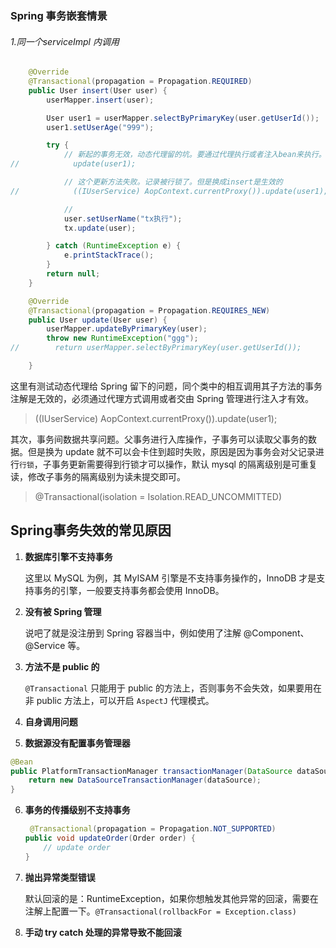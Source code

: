 ### Spring 事务嵌套情景

###### 1.同一个serviceImpl 内调用

```java
    @Override
    @Transactional(propagation = Propagation.REQUIRED)
    public User insert(User user) {
        userMapper.insert(user);

        User user1 = userMapper.selectByPrimaryKey(user.getUserId());
        user1.setUserAge("999");

        try {
            // 新起的事务无效，动态代理留的坑。要通过代理执行或者注入bean来执行。这个方法写的事务注解都是无效的，等于没写。
//            update(user1);

            // 这个更新方法失败。记录被行锁了。但是换成insert是生效的
//            ((IUserService) AopContext.currentProxy()).update(user1);

            //
            user.setUserName("tx执行");
            tx.update(user);

        } catch (RuntimeException e) {
            e.printStackTrace();
        }
        return null;
    }

    @Override
    @Transactional(propagation = Propagation.REQUIRES_NEW)
    public User update(User user) {
        userMapper.updateByPrimaryKey(user);
        throw new RuntimeException("ggg");
//        return userMapper.selectByPrimaryKey(user.getUserId());

    }
```

这里有测试动态代理给 Spring 留下的问题，同个类中的相互调用其子方法的事务注解是无效的，必须通过代理方式调用或者交由 Spring 管理进行注入才有效。

> ((IUserService) AopContext.currentProxy()).update(user1);

其次，事务间数据共享问题。父事务进行入库操作，子事务可以读取父事务的数据。但是换为 update 就不可以会卡住到超时失败，原因是因为事务会对父记录进行`行锁`，子事务更新需要得到行锁才可以操作，默认 mysql 的隔离级别是可重复读，修改子事务的隔离级别为读未提交即可。

> @Transactional(isolation = Isolation.READ_UNCOMMITTED)

## Spring事务失效的常见原因

1. **数据库引擎不支持事务**

   这里以 MySQL 为例，其 MyISAM 引擎是不支持事务操作的，InnoDB 才是支持事务的引擎，一般要支持事务都会使用 InnoDB。

2. **没有被 Spring 管理**

   说吧了就是没注册到 Spring 容器当中，例如使用了注解 @Component、@Service 等。

3. **方法不是 public 的**

   `@Transactional` 只能用于 public 的方法上，否则事务不会失效，如果要用在非 public 方法上，可以开启 `AspectJ` 代理模式。

4. **自身调用问题**

5.  **数据源没有配置事务管理器**

   ```java
   @Bean
   public PlatformTransactionManager transactionManager(DataSource dataSource) {
       return new DataSourceTransactionManager(dataSource);
   }
   ```

6. **事务的传播级别不支持事务**

   ```java
    @Transactional(propagation = Propagation.NOT_SUPPORTED)
   public void updateOrder(Order order) {
       // update order
   }
   ```

7. **抛出异常类型错误**

   默认回滚的是：RuntimeException，如果你想触发其他异常的回滚，需要在注解上配置一下。`@Transactional(rollbackFor = Exception.class)`

8. **手动 try catch 处理的异常导致不能回滚**



